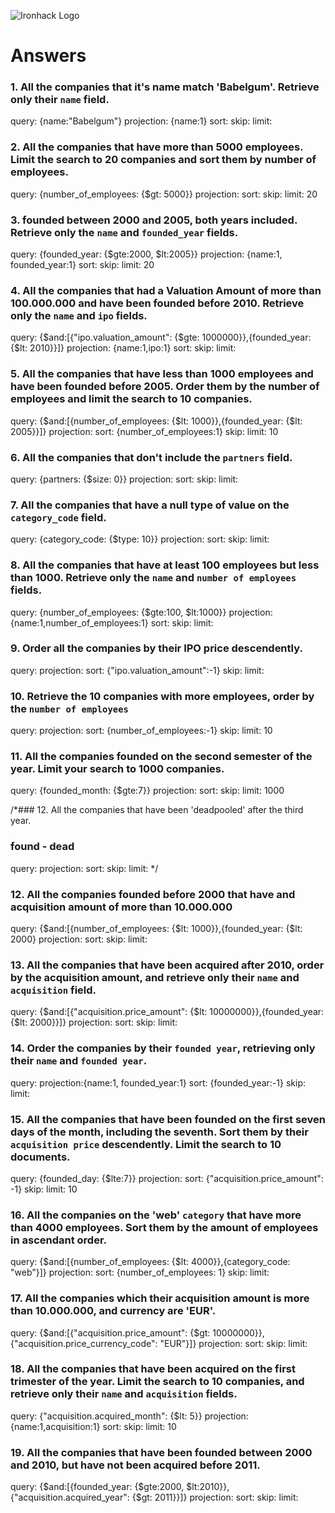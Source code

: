 ![Ironhack Logo](https://i.imgur.com/1QgrNNw.png)

# Answers

### 1. All the companies that it's name match 'Babelgum'. Retrieve only their `name` field.

query: {name:"Babelgum"}
projection: {name:1}
sort: 
skip: 
limit: 

### 2. All the companies that have more than 5000 employees. Limit the search to 20 companies and sort them by **number of employees**.

query: {number_of_employees: {$gt: 5000}}
projection: 
sort: 
skip: 
limit: 20

### 3. founded between 2000 and 2005, both years included. Retrieve only the `name` and `founded_year` fields.

query: {founded_year: {$gte:2000, $lt:2005}}
projection: {name:1, founded_year:1}
sort: 
skip: 
limit: 20

### 4. All the companies that had a Valuation Amount of more than 100.000.000 and have been founded before 2010. Retrieve only the `name` and `ipo` fields.

query: {$and:[{"ipo.valuation_amount": {$gte: 1000000}},{founded_year: {$lt: 2010}}]}
projection: {name:1,ipo:1}
sort: 
skip: 
limit: 

### 5. All the companies that have less than 1000 employees and have been founded before 2005. Order them by the number of employees and limit the search to 10 companies.

query: {$and:[{number_of_employees: {$lt: 1000}},{founded_year: {$lt: 2005}}]}
projection: 
sort: {number_of_employees:1}
skip: 
limit: 10

### 6. All the companies that don't include the `partners` field.

query: {partners: {$size: 0}}
projection: 
sort: 
skip: 
limit: 

### 7. All the companies that have a null type of value on the `category_code` field.

query: {category_code: {$type: 10}}
projection: 
sort: 
skip: 
limit: 

### 8. All the companies that have at least 100 employees but less than 1000. Retrieve only the `name` and `number of employees` fields.

query: {number_of_employees: {$gte:100, $lt:1000}}
projection: {name:1,number_of_employees:1}
sort: 
skip: 
limit: 

### 9. Order all the companies by their IPO price descendently.

query: 
projection: 
sort: {"ipo.valuation_amount":-1}
skip: 
limit: 

### 10. Retrieve the 10 companies with more employees, order by the `number of employees`

query: 
projection: 
sort: {number_of_employees:-1}
skip: 
limit: 10

### 11. All the companies founded on the second semester of the year. Limit your search to 1000 companies.

query: {founded_month: {$gte:7}}
projection: 
sort: 
skip: 
limit: 1000

/*### 12. All the companies that have been 'deadpooled' after the third year.
### found - dead
query: 
projection: 
sort: 
skip: 
limit: */

### 12. All the companies founded before 2000 that have and acquisition amount of more than 10.000.000

query: {$and:[{number_of_employees: {$lt: 1000}},{founded_year: {$lt: 2000}
projection: 
sort: 
skip: 
limit: 

### 13. All the companies that have been acquired after 2010, order by the acquisition amount, and retrieve only their `name` and `acquisition` field.

query: {$and:[{"acquisition.price_amount": {$lt: 10000000}},{founded_year: {$lt: 2000}}]}
projection: 
sort: 
skip: 
limit: 

### 14. Order the companies by their `founded year`, retrieving only their `name` and `founded year`.

query: 
projection:{name:1, founded_year:1}
sort: {founded_year:-1}
skip: 
limit: 

### 15. All the companies that have been founded on the first seven days of the month, including the seventh. Sort them by their `acquisition price` descendently. Limit the search to 10 documents.

query: {founded_day: {$lte:7}}
projection: 
sort: {"acquisition.price_amount": -1}
skip: 
limit: 10

### 16. All the companies on the 'web' `category` that have more than 4000 employees. Sort them by the amount of employees in ascendant order.

query: {$and:[{number_of_employees: {$lt: 4000}},{category_code: "web"}]}
projection: 
sort: {number_of_employees: 1}
skip: 
limit: 

### 17. All the companies which their acquisition amount is more than 10.000.000, and currency are 'EUR'.

query: {$and:[{"acquisition.price_amount": {$gt: 10000000}},{"acquisition.price_currency_code": "EUR"}]}
projection: 
sort: 
skip: 
limit: 

### 18. All the companies that have been acquired on the first trimester of the year. Limit the search to 10 companies, and retrieve only their `name` and `acquisition` fields.

query: {"acquisition.acquired_month": {$lt: 5}}
projection: {name:1,acquisition:1}
sort: 
skip: 
limit: 10

### 19. All the companies that have been founded between 2000 and 2010, but have not been acquired before 2011.

query: {$and:[{founded_year: {$gte:2000, $lt:2010}},{"acquisition.acquired_year": {$gt: 2011}}]}
projection: 
sort: 
skip: 
limit: 
